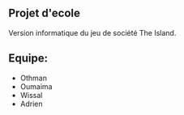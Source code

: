 ## Projet d'ecole
Version informatique du jeu de société The Island.
## Equipe:
* Othman
* Oumaima
* Wissal
* Adrien

